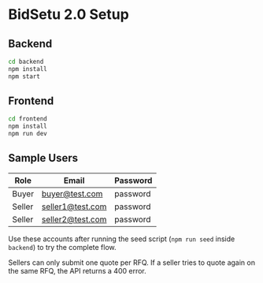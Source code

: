 # BidSetu 2.0 Setup

## Backend
```bash
cd backend
npm install
npm start
```

## Frontend
```bash
cd frontend
npm install
npm run dev
```

## Sample Users
| Role   | Email            | Password |
|--------|------------------|----------|
| Buyer  | buyer@test.com   | password |
| Seller | seller1@test.com | password |
| Seller | seller2@test.com | password |

Use these accounts after running the seed script (`npm run seed` inside `backend`) to try the complete flow.

Sellers can only submit one quote per RFQ. If a seller tries to quote again on the same RFQ, the API returns a 400 error.
